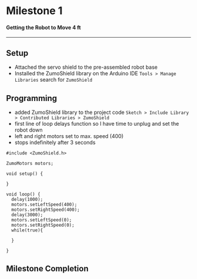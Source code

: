 # Milestone 1
#### Getting the Robot to Move 4 ft
------

## Setup
- Attached the servo shield to the pre-assembled robot base
- Installed the ZumoShield library on the Arduino IDE ```Tools > Manage Libraries``` search for ```ZumoShield```

## Programming
- added ZumoShield library to the project code ```Sketch > Include Library > Contributed Libraries > ZumoShield```
- first line of loop delays function so I have time to unplug and set the robot down
- left and right motors set to max. speed (400)
- stops indefinitely after 3 seconds
```
#include <ZumoShield.h>

ZumoMotors motors;

void setup() {
  
}

void loop() {
  delay(1000);
  motors.setLeftSpeed(400);
  motors.setRightSpeed(400);
  delay(3000);
  motors.setLeftSpeed(0);
  motors.setRightSpeed(0);
  while(true){
    
  }

}
```

## Milestone Completion

